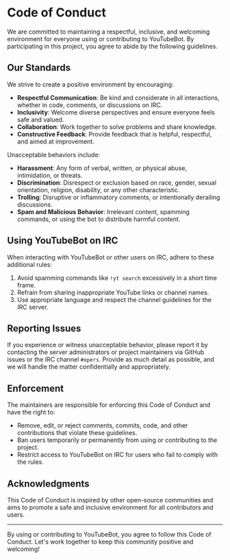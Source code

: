 # Code of Conduct

We are committed to maintaining a respectful, inclusive, and welcoming environment for everyone using or contributing to YouTubeBot. By participating in this project, you agree to abide by the following guidelines.

## Our Standards

We strive to create a positive environment by encouraging:

- **Respectful Communication**: Be kind and considerate in all interactions, whether in code, comments, or discussions on IRC.
- **Inclusivity**: Welcome diverse perspectives and ensure everyone feels safe and valued.
- **Collaboration**: Work together to solve problems and share knowledge.
- **Constructive Feedback**: Provide feedback that is helpful, respectful, and aimed at improvement.

Unacceptable behaviors include:

- **Harassment**: Any form of verbal, written, or physical abuse, intimidation, or threats.
- **Discrimination**: Disrespect or exclusion based on race, gender, sexual orientation, religion, disability, or any other characteristic.
- **Trolling**: Disruptive or inflammatory comments, or intentionally derailing discussions.
- **Spam and Malicious Behavior**: Irrelevant content, spamming commands, or using the bot to distribute harmful content.

## Using YouTubeBot on IRC

When interacting with YouTubeBot or other users on IRC, adhere to these additional rules:

1. Avoid spamming commands like `!yt search` excessively in a short time frame.
2. Refrain from sharing inappropriate YouTube links or channel names.
3. Use appropriate language and respect the channel guidelines for the IRC server.

## Reporting Issues

If you experience or witness unacceptable behavior, please report it by contacting the server administrators or project maintainers via GitHub issues or the IRC channel `#opers`. Provide as much detail as possible, and we will handle the matter confidentially and appropriately.

## Enforcement

The maintainers are responsible for enforcing this Code of Conduct and have the right to:

- Remove, edit, or reject comments, commits, code, and other contributions that violate these guidelines.
- Ban users temporarily or permanently from using or contributing to the project.
- Restrict access to YouTubeBot on IRC for users who fail to comply with the rules.

## Acknowledgments

This Code of Conduct is inspired by other open-source communities and aims to promote a safe and inclusive environment for all contributors and users.

---

By using or contributing to YouTubeBot, you agree to follow this Code of Conduct. Let's work together to keep this community positive and welcoming!
